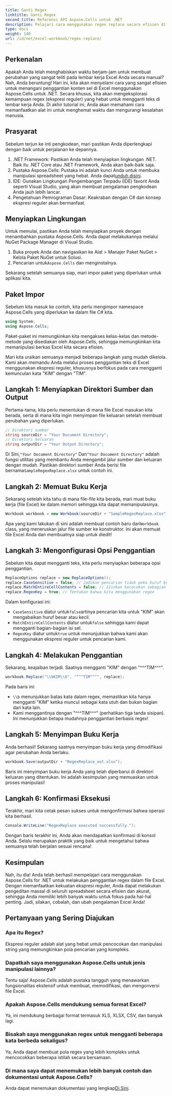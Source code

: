 ```yaml
---
title: Ganti Regex
linktitle: Ganti Regex
second_title: Referensi API Aspose.Cells untuk .NET
description: Pelajari cara menggunakan regex replace secara efisien di Excel dengan Aspose.Cells for .NET. Tingkatkan produktivitas dan akurasi dalam tugas spreadsheet Anda.
type: docs
weight: 140
url: /id/net/excel-workbook/regex-replace/
---
```

## Perkenalan

Apakah Anda lelah menghabiskan waktu berjam-jam untuk membuat perubahan yang sangat teliti pada lembar kerja Excel Anda secara manual? Nah, Anda beruntung! Hari ini, kita akan menyelami cara yang sangat efisien untuk menangani penggantian konten sel di Excel menggunakan Aspose.Cells untuk .NET. Secara khusus, kita akan mengeksplorasi kemampuan regex (ekspresi reguler) yang hebat untuk mengganti teks di lembar kerja Anda. Di akhir tutorial ini, Anda akan memahami cara memanfaatkan alat ini untuk menghemat waktu dan mengurangi kesalahan manusia.

## Prasyarat

Sebelum terjun ke inti pengkodean, mari pastikan Anda diperlengkapi dengan baik untuk perjalanan ke depannya.

1. .NET Framework: Pastikan Anda telah menyiapkan lingkungan .NET. Baik itu .NET Core atau .NET Framework, Anda akan baik-baik saja.
2.  Pustaka Aspose.Cells: Pustaka ini adalah kunci Anda untuk membuka manipulasi spreadsheet yang hebat. Anda dapat[unduh disini](https://releases.aspose.com/cells/net/).
3. IDE: Gunakan Lingkungan Pengembangan Terpadu (IDE) favorit Anda seperti Visual Studio, yang akan membuat pengalaman pengkodean Anda jauh lebih lancar.
4. Pengetahuan Pemrograman Dasar: Keakraban dengan C# dan konsep ekspresi reguler akan bermanfaat.

## Menyiapkan Lingkungan

Untuk memulai, pastikan Anda telah menyiapkan proyek dengan menambahkan pustaka Aspose.Cells. Anda dapat melakukannya melalui NuGet Package Manager di Visual Studio.

1. Buka proyek Anda dan navigasikan ke Alat > Manajer Paket NuGet > Kelola Paket NuGet untuk Solusi.
2.  Pencarian untuk`Aspose.Cells` dan menginstalnya.

Sekarang setelah semuanya siap, mari impor paket yang diperlukan untuk aplikasi kita.

## Paket Impor

Sebelum kita masuk ke contoh, kita perlu mengimpor namespace Aspose.Cells yang diperlukan ke dalam file C# kita.

```csharp
using System;
using Aspose.Cells;
```

Paket-paket ini memungkinkan kita mengakses kelas-kelas dan metode-metode yang disediakan oleh Aspose.Cells, sehingga memungkinkan kita memanipulasi berkas Excel kita secara efisien.

Mari kita uraikan semuanya menjadi beberapa langkah yang mudah dikelola. Kami akan memandu Anda melalui proses penggantian teks di Excel menggunakan ekspresi reguler, khususnya berfokus pada cara mengganti kemunculan kata "KIM" dengan "TIM".

## Langkah 1: Menyiapkan Direktori Sumber dan Output

Pertama-tama, kita perlu menentukan di mana file Excel masukan kita berada, serta di mana kita ingin menyimpan file keluaran setelah membuat perubahan yang diperlukan.

```csharp
// Direktori sumber
string sourceDir = "Your Document Directory";
// Direktori keluaran
string outputDir = "Your Output Directory";
```

 Di Sini,`"Your Document Directory"` Dan`"Your Document Directory"` adalah fungsi utilitas yang membantu Anda mengambil jalur sumber dan keluaran dengan mudah. Pastikan direktori sumber Anda berisi file bernama`SampleRegexReplace.xlsx` untuk contoh ini.

## Langkah 2: Memuat Buku Kerja

Sekarang setelah kita tahu di mana file-file kita berada, mari muat buku kerja (file Excel) ke dalam memori sehingga kita dapat memanipulasinya.

```csharp
Workbook workbook = new Workbook(sourceDir + "SampleRegexReplace.xlsx");
```

 Apa yang kami lakukan di sini adalah membuat contoh baru dari`Workbook` class, yang meneruskan jalur file sumber ke konstruktor. Ini akan memuat file Excel Anda dan membuatnya siap untuk diedit!

## Langkah 3: Mengonfigurasi Opsi Penggantian

Sebelum kita dapat mengganti teks, kita perlu menyiapkan beberapa opsi penggantian.

```csharp
ReplaceOptions replace = new ReplaceOptions();
replace.CaseSensitive = false; // Jadikan pencarian tidak peka huruf besar/kecil
replace.MatchEntireCellContents = false; // Izinkan kecocokan sebagian
replace.RegexKey = true; // Tentukan bahwa kita menggunakan regex
```

Dalam konfigurasi ini:
- `CaseSensitive` diatur untuk`false`artinya pencarian kita untuk "KIM" akan mengabaikan huruf besar atau kecil.
- `MatchEntireCellContents` diatur untuk`false` sehingga kami dapat mengganti bagian-bagian isi sel.
- `RegexKey` diatur untuk`true` untuk menunjukkan bahwa kami akan menggunakan ekspresi reguler untuk pencarian kami.

## Langkah 4: Melakukan Penggantian

Sekarang, keajaiban terjadi. Saatnya mengganti "KIM" dengan "^^^TIM^^^".

```csharp
workbook.Replace("\\bKIM\\b", "^^^TIM^^^", replace);
```

Pada baris ini:
- `\\b` menunjukkan batas kata dalam regex, memastikan kita hanya mengganti "KIM" ketika muncul sebagai kata utuh dan bukan bagian dari kata lain.
- Kami menggantinya dengan "^^^TIM^^^" (perhatikan tiga tanda sisipan). Ini menunjukkan betapa mudahnya penggantian berbasis regex!

## Langkah 5: Menyimpan Buku Kerja

Anda berhasil! Sekarang saatnya menyimpan buku kerja yang dimodifikasi agar perubahan Anda berlaku.

```csharp
workbook.Save(outputDir + "RegexReplace_out.xlsx");
```

Baris ini menyimpan buku kerja Anda yang telah diperbarui di direktori keluaran yang ditentukan. Ini adalah kesimpulan yang memuaskan untuk proses manipulasi!

## Langkah 6: Konfirmasi Eksekusi

Terakhir, mari kita cetak pesan sukses untuk mengonfirmasi bahwa operasi kita berhasil.

```csharp
Console.WriteLine("RegexReplace executed successfully.");
```

Dengan baris terakhir ini, Anda akan mendapatkan konfirmasi di konsol Anda. Selalu merupakan praktik yang baik untuk mengetahui bahwa semuanya telah berjalan sesuai rencana!

## Kesimpulan

Nah, itu dia! Anda telah berhasil mempelajari cara menggunakan Aspose.Cells for .NET untuk melakukan penggantian regex dalam file Excel. Dengan memanfaatkan kekuatan ekspresi reguler, Anda dapat melakukan pengeditan massal di seluruh spreadsheet secara efisien dan akurat, sehingga Anda memiliki lebih banyak waktu untuk fokus pada hal-hal penting. Jadi, silakan, cobalah, dan ubah pengalaman Excel Anda!

## Pertanyaan yang Sering Diajukan 

### Apa itu Regex?  
Ekspresi reguler adalah alat yang hebat untuk pencocokan dan manipulasi string yang memungkinkan pola pencarian yang kompleks.

### Dapatkah saya menggunakan Aspose.Cells untuk jenis manipulasi lainnya?  
Tentu saja! Aspose.Cells adalah pustaka tangguh yang menawarkan fungsionalitas ekstensif untuk membuat, memodifikasi, dan mengonversi file Excel.

### Apakah Aspose.Cells mendukung semua format Excel?  
Ya, ini mendukung berbagai format termasuk XLS, XLSX, CSV, dan banyak lagi.

### Bisakah saya menggunakan regex untuk mengganti beberapa kata berbeda sekaligus?  
Ya, Anda dapat membuat pola regex yang lebih kompleks untuk mencocokkan beberapa istilah secara bersamaan.

### Di mana saya dapat menemukan lebih banyak contoh dan dokumentasi untuk Aspose.Cells?  
 Anda dapat menemukan dokumentasi yang lengkap[Di Sini](https://reference.aspose.com/cells/net/).